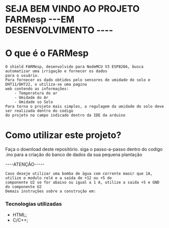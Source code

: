 # SEJA BEM VINDO AO PROJETO FARMesp ---EM DESENVOLVIMENTO ----

# O que é o FARMesp
    O shield FARMesp, desenvolvido para NodeMCU V3 ESP8266, busca automatizar uma irrigação e fornecer os dados 
    para o usuário.
  	Para fornecer os dado obtidos pelo sensores de umidade do solo e DHT11/DHT22, o utiliza-se uma pagina
	web contendo as informações:
		- Temperatura do ar 
		- Umidade do Ar
		- Umidade so Solo
	Para torna o projeto mais simples, a regulagem da umidade do solo deve ser realizada dentro do codigo
	do projeto no campo indicado dentro da IDE da arduino

   


# Como utilizar este projeto?

Faça o download deste repositório.
siga o passo-a-passo dentro do codigo .ino para a criação do banco de dados da sua pequena plantação

----ATENÇÃO-----

  	Caso deseje utilizar uma bomba de àgua com corrente maoir que 1A, utilize o modulo relé e a saída de +12 ou +5 do 
    componente U2 se for abaixo ou igual a 1 A, utilize a saida +5 e GND do componente U2
  	Demais instruções sobre a construção em:



### Tecnologias utilizadas

- HTML;
- C/C++;

